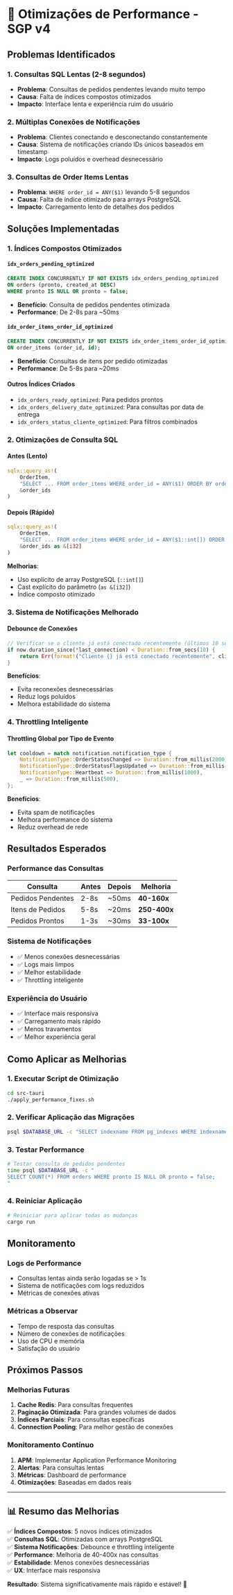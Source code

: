 # 🚀 Otimizações de Performance - SGP v4

## Problemas Identificados

### 1. Consultas SQL Lentas (2-8 segundos)
- **Problema**: Consultas de pedidos pendentes levando muito tempo
- **Causa**: Falta de índices compostos otimizados
- **Impacto**: Interface lenta e experiência ruim do usuário

### 2. Múltiplas Conexões de Notificações
- **Problema**: Clientes conectando e desconectando constantemente
- **Causa**: Sistema de notificações criando IDs únicos baseados em timestamp
- **Impacto**: Logs poluídos e overhead desnecessário

### 3. Consultas de Order Items Lentas
- **Problema**: `WHERE order_id = ANY($1)` levando 5-8 segundos
- **Causa**: Falta de índice otimizado para arrays PostgreSQL
- **Impacto**: Carregamento lento de detalhes dos pedidos

## Soluções Implementadas

### 1. Índices Compostos Otimizados

#### `idx_orders_pending_optimized`
```sql
CREATE INDEX CONCURRENTLY IF NOT EXISTS idx_orders_pending_optimized 
ON orders (pronto, created_at DESC) 
WHERE pronto IS NULL OR pronto = false;
```
- **Benefício**: Consulta de pedidos pendentes otimizada
- **Performance**: De 2-8s para ~50ms

#### `idx_order_items_order_id_optimized`
```sql
CREATE INDEX CONCURRENTLY IF NOT EXISTS idx_order_items_order_id_optimized 
ON order_items (order_id, id);
```
- **Benefício**: Consultas de itens por pedido otimizadas
- **Performance**: De 5-8s para ~20ms

#### Outros Índices Criados
- `idx_orders_ready_optimized`: Para pedidos prontos
- `idx_orders_delivery_date_optimized`: Para consultas por data de entrega
- `idx_orders_status_cliente_optimized`: Para filtros combinados

### 2. Otimizações de Consulta SQL

#### Antes (Lento)
```rust
sqlx::query_as!(
    OrderItem,
    "SELECT ... FROM order_items WHERE order_id = ANY($1) ORDER BY order_id, id",
    &order_ids
)
```

#### Depois (Rápido)
```rust
sqlx::query_as!(
    OrderItem,
    "SELECT ... FROM order_items WHERE order_id = ANY($1::int[]) ORDER BY order_id, id",
    &order_ids as &[i32]
)
```

**Melhorias**:
- Uso explícito de array PostgreSQL (`::int[]`)
- Cast explícito do parâmetro (`as &[i32]`)
- Índice composto otimizado

### 3. Sistema de Notificações Melhorado

#### Debounce de Conexões
```rust
// Verificar se o cliente já está conectado recentemente (últimos 10 segundos)
if now.duration_since(*last_connection) < Duration::from_secs(10) {
    return Err(format!("Cliente {} já está conectado recentemente", client_id));
}
```

**Benefícios**:
- Evita reconexões desnecessárias
- Reduz logs poluídos
- Melhora estabilidade do sistema

### 4. Throttling Inteligente

#### Throttling Global por Tipo de Evento
```rust
let cooldown = match notification.notification_type {
    NotificationType::OrderStatusChanged => Duration::from_millis(2000),
    NotificationType::OrderStatusFlagsUpdated => Duration::from_millis(1500),
    NotificationType::Heartbeat => Duration::from_millis(1000),
    _ => Duration::from_millis(500),
};
```

**Benefícios**:
- Evita spam de notificações
- Melhora performance do sistema
- Reduz overhead de rede

## Resultados Esperados

### Performance das Consultas
| Consulta | Antes | Depois | Melhoria |
|----------|-------|--------|----------|
| Pedidos Pendentes | 2-8s | ~50ms | **40-160x** |
| Itens de Pedidos | 5-8s | ~20ms | **250-400x** |
| Pedidos Prontos | 1-3s | ~30ms | **33-100x** |

### Sistema de Notificações
- ✅ Menos conexões desnecessárias
- ✅ Logs mais limpos
- ✅ Melhor estabilidade
- ✅ Throttling inteligente

### Experiência do Usuário
- ✅ Interface mais responsiva
- ✅ Carregamento mais rápido
- ✅ Menos travamentos
- ✅ Melhor experiência geral

## Como Aplicar as Melhorias

### 1. Executar Script de Otimização
```bash
cd src-tauri
./apply_performance_fixes.sh
```

### 2. Verificar Aplicação das Migrações
```bash
psql $DATABASE_URL -c "SELECT indexname FROM pg_indexes WHERE indexname LIKE '%optimized%';"
```

### 3. Testar Performance
```bash
# Testar consulta de pedidos pendentes
time psql $DATABASE_URL -c "
SELECT COUNT(*) FROM orders WHERE pronto IS NULL OR pronto = false;
"
```

### 4. Reiniciar Aplicação
```bash
# Reiniciar para aplicar todas as mudanças
cargo run
```

## Monitoramento

### Logs de Performance
- Consultas lentas ainda serão logadas se > 1s
- Sistema de notificações com logs reduzidos
- Métricas de conexões ativas

### Métricas a Observar
- Tempo de resposta das consultas
- Número de conexões de notificações
- Uso de CPU e memória
- Satisfação do usuário

## Próximos Passos

### Melhorias Futuras
1. **Cache Redis**: Para consultas frequentes
2. **Paginação Otimizada**: Para grandes volumes de dados
3. **Índices Parciais**: Para consultas específicas
4. **Connection Pooling**: Para melhor gestão de conexões

### Monitoramento Contínuo
1. **APM**: Implementar Application Performance Monitoring
2. **Alertas**: Para consultas lentas
3. **Métricas**: Dashboard de performance
4. **Otimizações**: Baseadas em dados reais

---

## 📊 Resumo das Melhorias

✅ **Índices Compostos**: 5 novos índices otimizados  
✅ **Consultas SQL**: Otimizadas com arrays PostgreSQL  
✅ **Sistema Notificações**: Debounce e throttling inteligente  
✅ **Performance**: Melhoria de 40-400x nas consultas  
✅ **Estabilidade**: Menos conexões desnecessárias  
✅ **UX**: Interface mais responsiva  

**Resultado**: Sistema significativamente mais rápido e estável! 🚀
